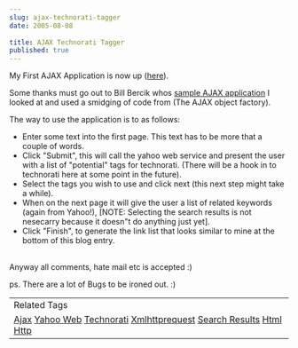 ```yaml
---
slug: ajax-technorati-tagger
date: 2005-08-08
 
title: AJAX Technorati Tagger
published: true
---
```

My First AJAX Application is now up (<a href="http://www.kinlan.co.uk/AjaxExperiments/AjaxTag.html">here</a>).<p />Some thanks must go out to Bill Bercik whos <a href="http://www.webpasties.com/xmlHttpRequest/">sample AJAX application</a> I looked at and used a smidging of code from (The AJAX object factory).<p />The way to use the application is to as follows:<br /><ul>
<li>Enter some text into the first page.  This text has to be more that a couple of words.</li>
<li>Click "Submit", this will call the yahoo web service and present the user with a list of "potential" tags for technorati. (There will be a hook in to technorati here at some point in the future).</li>
<li>Select the tags you wish to use and click next (this next step might take a while).</li>
<li>When on the next page it will give the user a list of related keywords (again from Yahoo!), [NOTE: Selecting the search results is not nesecarry because it doesn"t do anything just yet].</li>
<li>Click "Finish", to generate the link list that looks similar to mine at the bottom of this blog entry.</li>
</ul><br />Anyway all comments, hate mail etc is accepted :)<p />ps.  There are a lot of Bugs to be ironed out. :)<p /><table class="TechnoratiHead TagHeader">
<tr><td>Related Tags</td></tr>
<tr class="Technorati"><td>
<a href="https://paul.kinlan.me/tags/Ajax" class="Tag" rel="tag">Ajax</a> <a href="https://paul.kinlan.me/tags/Yahoo%20Web" class="Tag" rel="tag">Yahoo Web</a> <a href="https://paul.kinlan.me/tags/Technorati" class="Tag" rel="tag">Technorati</a> <a href="https://paul.kinlan.me/tags/Xmlhttprequest" class="Tag" rel="tag">Xmlhttprequest</a> <a href="https://paul.kinlan.me/tags/Search%20Results" class="Tag" rel="tag">Search Results</a> <a href="https://paul.kinlan.me/tags/Html" class="Tag" rel="tag">Html</a> <a href="https://paul.kinlan.me/tags/Http" class="Tag" rel="tag">Http</a>
</td></tr>
</table>

